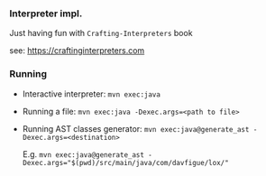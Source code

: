 ### Interpreter impl.

Just having fun with `Crafting-Interpreters` book

see: https://craftinginterpreters.com


### Running

* Interactive interpreter: `mvn exec:java`
* Running a file: `mvn exec:java -Dexec.args=<path to file>`
* Running AST classes generator: `mvn exec:java@generate_ast -Dexec.args=<destination>`
    
    E.g. `mvn exec:java@generate_ast -Dexec.args="$(pwd)/src/main/java/com/davfigue/lox/"`
